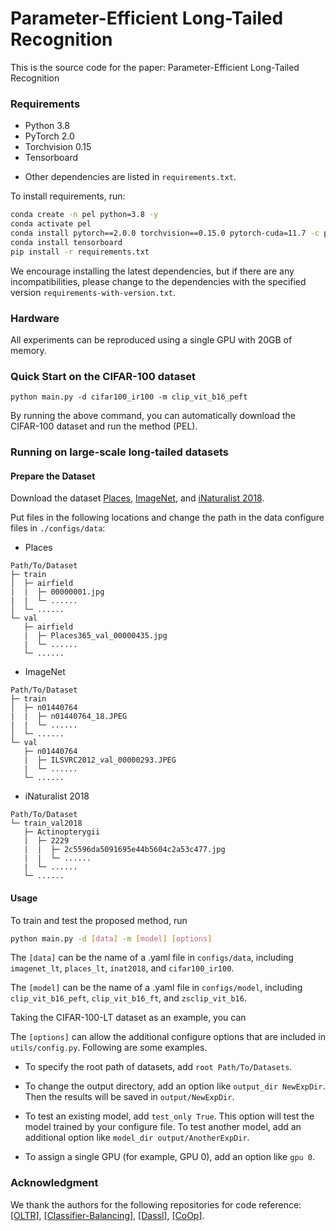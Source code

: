# Parameter-Efficient Long-Tailed Recognition

This is the source code for the paper: Parameter-Efficient Long-Tailed Recognition

### Requirements

* Python 3.8
* PyTorch 2.0
* Torchvision 0.15
* Tensorboard

- Other dependencies are listed in `requirements.txt`.

To install requirements, run:

```sh
conda create -n pel python=3.8 -y
conda activate pel
conda install pytorch==2.0.0 torchvision==0.15.0 pytorch-cuda=11.7 -c pytorch -c nvidia
conda install tensorboard
pip install -r requirements.txt
```

We encourage installing the latest dependencies, but if there are any incompatibilities, please change to the dependencies with the specified version `requirements-with-version.txt`.

### Hardware

All experiments can be reproduced using a single GPU with 20GB of memory.

### Quick Start on the CIFAR-100 dataset

`python main.py -d cifar100_ir100 -m clip_vit_b16_peft`

By running the above command, you can automatically download the CIFAR-100 dataset and run the method (PEL).

### Running on large-scale long-tailed datasets

#### Prepare the Dataset

Download the dataset [Places](http://places2.csail.mit.edu/download.html), [ImageNet](http://image-net.org/index), and [iNaturalist 2018](https://github.com/visipedia/inat_comp/tree/master/2018).

Put files in the following locations and change the path in the data configure files in `./configs/data`:

- Places

```
Path/To/Dataset
├─ train
│  ├─ airfield
|  |  ├─ 00000001.jpg
|  |  └─ ......
│  └─ ......
└─ val
   ├─ airfield
   |  ├─ Places365_val_00000435.jpg
   |  └─ ......
   └─ ......
```

- ImageNet

```
Path/To/Dataset
├─ train
│  ├─ n01440764
|  |  ├─ n01440764_18.JPEG
|  |  └─ ......
│  └─ ......
└─ val
   ├─ n01440764
   |  ├─ ILSVRC2012_val_00000293.JPEG
   |  └─ ......
   └─ ......
```

- iNaturalist 2018

```
Path/To/Dataset
└─ train_val2018
   ├─ Actinopterygii
   |  ├─ 2229
   |  |  ├─ 2c5596da5091695e44b5604c2a53c477.jpg
   |  |  └─ ......
   |  └─ ......
   └─ ......
```

#### Usage

To train and test the proposed method, run

```bash
python main.py -d [data] -m [model] [options]
```

The `[data]` can be the name of a .yaml file in `configs/data`, including `imagenet_lt`, `places_lt`, `inat2018`, and `cifar100_ir100`.

The `[model]` can be the name of a .yaml file in `configs/model`, including `clip_vit_b16_peft`, `clip_vit_b16_ft`, and `zsclip_vit_b16`.

Taking the CIFAR-100-LT dataset as an example, you can 

The `[options]` can allow the additional configure options that are included in `utils/config.py`. Following are some examples.

- To specify the root path of datasets, add `root Path/To/Datasets`.

- To change the output directory, add an option like `output_dir NewExpDir`. Then the results will be saved in `output/NewExpDir`.

- To test an existing model, add `test_only True`. This option will test the model trained by your configure file. To test another model, add an additional option like `model_dir output/AnotherExpDir`.

- To assign a single GPU (for example, GPU 0), add an option like `gpu 0`.

### Acknowledgment

We thank the authors for the following repositories for code reference:
[[OLTR]](https://github.com/zhmiao/OpenLongTailRecognition-OLTR), [[Classifier-Balancing]](https://github.com/facebookresearch/classifier-balancing), [[Dassl]](https://github.com/KaiyangZhou/Dassl.pytorch), [[CoOp]](https://github.com/KaiyangZhou/CoOp).

